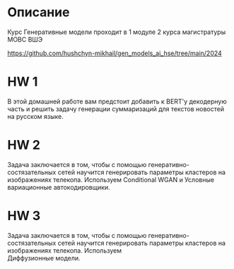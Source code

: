 # Описание

Курс Генеративные модели проходит в 1 модуле 2 курса магистратуры МОВС ВШЭ

https://github.com/hushchyn-mikhail/gen_models_ai_hse/tree/main/2024

# HW 1

В этой домашней работе вам предстоит добавить к BERT'у декодерную часть и решить задачу генерации суммаризаций для текстов новостей на русском языке.

# HW 2

Задача заключается в том, чтобы с помощью генеративно-состязательных сетей научится генерировать параметры кластеров на изображениях телекопа. Используем 
Conditional WGAN и Условные вариационные автокодировщики.

# HW 3

Задача заключается в том, чтобы с помощью генеративно-состязательных сетей научится генерировать параметры кластеров на изображениях телекопа. Используем    
Диффузионные модели.
